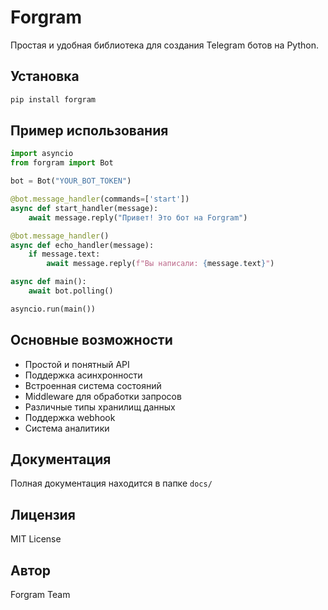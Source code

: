 # Forgram

Простая и удобная библиотека для создания Telegram ботов на Python.

## Установка

```bash
pip install forgram
```

## Пример использования

```python
import asyncio
from forgram import Bot

bot = Bot("YOUR_BOT_TOKEN")

@bot.message_handler(commands=['start'])
async def start_handler(message):
    await message.reply("Привет! Это бот на Forgram")

@bot.message_handler()
async def echo_handler(message):
    if message.text:
        await message.reply(f"Вы написали: {message.text}")

async def main():
    await bot.polling()

asyncio.run(main())
```

## Основные возможности

- Простой и понятный API
- Поддержка асинхронности
- Встроенная система состояний
- Middleware для обработки запросов
- Различные типы хранилищ данных
- Поддержка webhook
- Система аналитики

## Документация

Полная документация находится в папке `docs/`

## Лицензия

MIT License

## Автор

Forgram Team
